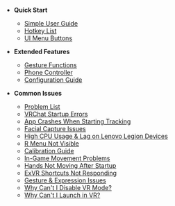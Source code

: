 
- __Quick Start__  

  - [Simple User Guide](/en/guide.md)
  - [Hotkey List](/en/hotkey.md#Keybind-Settings)
  - [UI Menu Buttons](/en/UIMenu.md)


- __Extended Features__  
  - [Gesture Functions](/en/gestura.md#Gesture-Instructions)  
  - [Phone Controller](/en/fakehand.md#Mobile-Controller-Usage-Guide)  
  - [Configuration Guide](/en/config_info.md)  

- __Common Issues__  
  - [Problem List](/en/problems_list.md)  
  - [VRChat Startup Errors](/en/problems.md#VRChat-fails-to-launch-with-errors)  
  - [App Crashes When Starting Tracking](/en/problems.md#App-crashes-when-clicking-Start-Tracking)  
  - [Facial Capture Issues](/en/problems.md#Facial-Tracking-FAQs)  
  - [High CPU Usage & Lag on Lenovo Legion Devices](/en/problems.md#Lenovo-Legion-Performance-Issues)  
  - [R Menu Not Visible](/en/problems.md#R-Menu-Not-Visible)  
  - [Calibration Guide](/en/problems.md#Facial-Tracking-FAQs)  
  - [In-Game Movement Problems](/en/problems.md#In-Game-Movement-Issues)  
  - [Hands Not Moving After Startup](/en/problems.md#Driver-Issues)  
  - [ExVR Shortcuts Not Responding](/en/problems.md#ExVR-Hotkeys-Unresponsive)  
  - [Gesture & Expression Issues](/en/problems.md#Gesture/Expression-Issues)  
  - [Why Can't I Disable VR Mode?](/en/problems.md#Can-not-Disable-VR-Mode)  
  - [Why Can't I Launch in VR?](/en/problems.md#Failed-VR-Mode-Activation)  